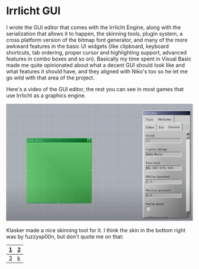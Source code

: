 # Irrlicht GUI

I wrote the GUI editor that comes with the Irrlicht Engine, along with the
serialization that allows it to happen, the skinning tools, plugin system,
a cross platform version of the bitmap font generator, and many of the more
awkward features in the basic UI widgets (like clipboard, keyboard shortcuts,
tab ordering, proper cursor and highlighting support, advanced features in
combo boxes and so on). Basically my time spent in Visual Basic made me quite
opinionated about what a decent GUI should look like and what features it
should have, and they aligned with Niko's too so he let me go wild with that
area of the project.

Here's a video of the GUI editor, the rest you can see in most games that use
Irrlicht as a graphics engine.

[![screenshot](gui.jpg)](https://youtu.be/jLzZuTiPqpk)

Klasker made a nice skinning tool for it. I think the skin in the bottom right
was by fuzzysp00n, but don't quote me on that:

[1](1.jpg)  | [2](2.jpg)
------------|------------------
[3](3.jpg)  | [k](klasker.png)


